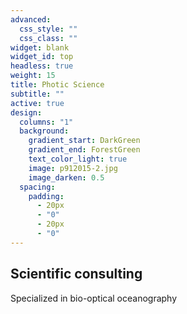 ```yaml
---
advanced:
  css_style: ""
  css_class: ""
widget: blank
widget_id: top
headless: true
weight: 15
title: Photic Science
subtitle: ""
active: true
design:
  columns: "1"
  background:
    gradient_start: DarkGreen
    gradient_end: ForestGreen
    text_color_light: true
    image: p912015-2.jpg
    image_darken: 0.5
  spacing:
    padding:
      - 20px
      - "0"
      - 20px
      - "0"
---
```



## Scientific consulting

Specialized in bio-optical oceanography